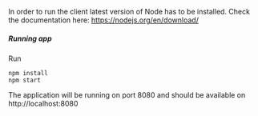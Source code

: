
In order to run the client latest version of Node has to be installed. Check the documentation here: https://nodejs.org/en/download/

<h5>Running app</h5>

Run
   
    npm install 
    npm start

The application will be running on port 8080 and should be available on http://localhost:8080 